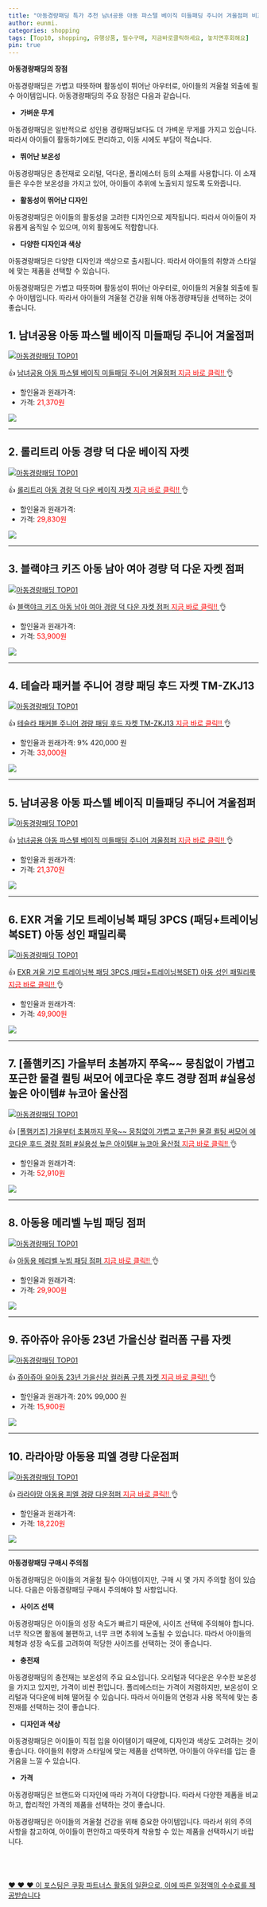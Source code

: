 ```yaml
---
title: "아동경량패딩 특가 추천 남녀공용 아동 파스텔 베이직 미들패딩 주니어 겨울점퍼 비교 장점"
author: eunmi.
categories: shopping
tags: [Top10, shopping, 유행상품, 필수구매, 지금바로클릭하세요, 놓치면후회해요]
pin: true
---
```

**아동경량패딩의 장점**

아동경량패딩은 가볍고 따뜻하며 활동성이 뛰어난 아우터로, 아이들의 겨울철 외출에 필수 아이템입니다. 아동경량패딩의 주요 장점은 다음과 같습니다.

* **가벼운 무게**

아동경량패딩은 일반적으로 성인용 경량패딩보다도 더 가벼운 무게를 가지고 있습니다. 따라서 아이들이 활동하기에도 편리하고, 이동 시에도 부담이 적습니다.

* **뛰어난 보온성**

아동경량패딩은 충전재로 오리털, 덕다운, 폴리에스터 등의 소재를 사용합니다. 이 소재들은 우수한 보온성을 가지고 있어, 아이들이 추위에 노출되지 않도록 도와줍니다.

* **활동성이 뛰어난 디자인**

아동경량패딩은 아이들의 활동성을 고려한 디자인으로 제작됩니다. 따라서 아이들이 자유롭게 움직일 수 있으며, 야외 활동에도 적합합니다.

* **다양한 디자인과 색상**

아동경량패딩은 다양한 디자인과 색상으로 출시됩니다. 따라서 아이들의 취향과 스타일에 맞는 제품을 선택할 수 있습니다.

아동경량패딩은 가볍고 따뜻하며 활동성이 뛰어난 아우터로, 아이들의 겨울철 외출에 필수 아이템입니다. 따라서 아이들의 겨울철 건강을 위해 아동경량패딩을 선택하는 것이 좋습니다.

   

## 1. 남녀공용 아동 파스텔 베이직 미들패딩 주니어 겨울점퍼

[![아동경량패딩 TOP01](https://thumbnail9.coupangcdn.com/thumbnails/remote/230x230ex/image/vendor_inventory/8167/a16bd346278456573251d254d8672e47dfc9a50b8b638eb0878a3da964df.jpg)](https://link.coupang.com/re/AFFSDP?lptag=AF3617701&subid=GithubCoopas&pageKey=6854617112&traceid=V0-153&itemId=16341938876&vendorItemId=87542106241)


👍 [남녀공용 아동 파스텔 베이직 미들패딩 주니어 겨울점퍼 <font color=red> 지금 바로 클릭!! </font> ](https://link.coupang.com/re/AFFSDP?lptag=AF3617701&subid=GithubCoopas&pageKey=6854617112&traceid=V0-153&itemId=16341938876&vendorItemId=87542106241) 👌 


- 할인율과 원래가격: 
- 가격: <span style='color:red'>21,370원</span>

[![](/discount_price.png)](https://link.coupang.com/re/AFFSDP?lptag=AF3617701&subid=GithubCoopas&pageKey=6854617112&traceid=V0-153&itemId=16341938876&vendorItemId=87542106241)

---


   

## 2. 롤리트리 아동 경량 덕 다운 베이직 자켓

[![아동경량패딩 TOP01](https://thumbnail10.coupangcdn.com/thumbnails/remote/230x230ex/image/retail/images/146614471805625-06b97730-18ce-4b1e-8c92-4a305028c828.jpg)](https://link.coupang.com/re/AFFSDP?lptag=AF3617701&subid=GithubCoopas&pageKey=6690428680&traceid=V0-153&itemId=15458505625&vendorItemId=82678059141)


👍 [롤리트리 아동 경량 덕 다운 베이직 자켓 <font color=red> 지금 바로 클릭!! </font> ](https://link.coupang.com/re/AFFSDP?lptag=AF3617701&subid=GithubCoopas&pageKey=6690428680&traceid=V0-153&itemId=15458505625&vendorItemId=82678059141) 👌 


- 할인율과 원래가격: 
- 가격: <span style='color:red'>29,830원</span>

[![](/discount_price.png)](https://link.coupang.com/re/AFFSDP?lptag=AF3617701&subid=GithubCoopas&pageKey=6690428680&traceid=V0-153&itemId=15458505625&vendorItemId=82678059141)

---


   

## 3. 블랙야크 키즈 아동 남아 여아 경량 덕 다운 자켓 점퍼

[![아동경량패딩 TOP01](https://thumbnail6.coupangcdn.com/thumbnails/remote/230x230ex/image/vendor_inventory/434b/eaf132f9d55d9e29d3efe400813cbd716920a89fa49c827b56b5de761db7.jpg)](https://link.coupang.com/re/AFFSDP?lptag=AF3617701&subid=GithubCoopas&pageKey=6707674183&traceid=V0-153&itemId=15560528115&vendorItemId=85070569528)


👍 [블랙야크 키즈 아동 남아 여아 경량 덕 다운 자켓 점퍼 <font color=red> 지금 바로 클릭!! </font> ](https://link.coupang.com/re/AFFSDP?lptag=AF3617701&subid=GithubCoopas&pageKey=6707674183&traceid=V0-153&itemId=15560528115&vendorItemId=85070569528) 👌 


- 할인율과 원래가격: 
- 가격: <span style='color:red'>53,900원</span>

[![](/discount_price.png)](https://link.coupang.com/re/AFFSDP?lptag=AF3617701&subid=GithubCoopas&pageKey=6707674183&traceid=V0-153&itemId=15560528115&vendorItemId=85070569528)

---


   

## 4. 테슬라 패커블 주니어 경량 패딩 후드 자켓 TM-ZKJ13

[![아동경량패딩 TOP01](https://thumbnail8.coupangcdn.com/thumbnails/remote/230x230ex/image/vendor_inventory/d5f4/c3e94bfd9bca520e67948b40562a6ebc10532749dd5405943ee2d40e91ee.jpg)](https://link.coupang.com/re/AFFSDP?lptag=AF3617701&subid=GithubCoopas&pageKey=7069425141&traceid=V0-153&itemId=17550909425&vendorItemId=84717778839)


👍 [테슬라 패커블 주니어 경량 패딩 후드 자켓 TM-ZKJ13 <font color=red> 지금 바로 클릭!! </font> ](https://link.coupang.com/re/AFFSDP?lptag=AF3617701&subid=GithubCoopas&pageKey=7069425141&traceid=V0-153&itemId=17550909425&vendorItemId=84717778839) 👌 


- 할인율과 원래가격: 9%  420,000   원
- 가격: <span style='color:red'>33,000원</span>

[![](/discount_price.png)](https://link.coupang.com/re/AFFSDP?lptag=AF3617701&subid=GithubCoopas&pageKey=7069425141&traceid=V0-153&itemId=17550909425&vendorItemId=84717778839)

---


   

## 5. 남녀공용 아동 파스텔 베이직 미들패딩 주니어 겨울점퍼

[![아동경량패딩 TOP01](https://thumbnail8.coupangcdn.com/thumbnails/remote/230x230ex/image/vendor_inventory/4b17/57ae56b0445e50e788980e50eba9879d09be53d51ba992fbf40edea5a796.jpg)](https://link.coupang.com/re/AFFSDP?lptag=AF3617701&subid=GithubCoopas&pageKey=6854617112&traceid=V0-153&itemId=16341938863&vendorItemId=87542105883)


👍 [남녀공용 아동 파스텔 베이직 미들패딩 주니어 겨울점퍼 <font color=red> 지금 바로 클릭!! </font> ](https://link.coupang.com/re/AFFSDP?lptag=AF3617701&subid=GithubCoopas&pageKey=6854617112&traceid=V0-153&itemId=16341938863&vendorItemId=87542105883) 👌 


- 할인율과 원래가격: 
- 가격: <span style='color:red'>21,370원</span>

[![](/discount_price.png)](https://link.coupang.com/re/AFFSDP?lptag=AF3617701&subid=GithubCoopas&pageKey=6854617112&traceid=V0-153&itemId=16341938863&vendorItemId=87542105883)

---


   

## 6. EXR 겨울 기모 트레이닝복 패딩 3PCS (패딩+트레이닝복SET) 아동 성인 패밀리룩

[![아동경량패딩 TOP01](https://thumbnail6.coupangcdn.com/thumbnails/remote/230x230ex/image/vendor_inventory/bc9a/bbd50192173cc0b19e75e0bbcba1dc7c4cd57b539a43b5d0abf94c2c202c.jpg)](https://link.coupang.com/re/AFFSDP?lptag=AF3617701&subid=GithubCoopas&pageKey=6887370083&traceid=V0-153&itemId=16524148530&vendorItemId=83711148693)


👍 [EXR 겨울 기모 트레이닝복 패딩 3PCS (패딩+트레이닝복SET) 아동 성인 패밀리룩 <font color=red> 지금 바로 클릭!! </font> ](https://link.coupang.com/re/AFFSDP?lptag=AF3617701&subid=GithubCoopas&pageKey=6887370083&traceid=V0-153&itemId=16524148530&vendorItemId=83711148693) 👌 


- 할인율과 원래가격: 
- 가격: <span style='color:red'>49,900원</span>

[![](/discount_price.png)](https://link.coupang.com/re/AFFSDP?lptag=AF3617701&subid=GithubCoopas&pageKey=6887370083&traceid=V0-153&itemId=16524148530&vendorItemId=83711148693)

---


   

## 7. [폴햄키즈] 가을부터 초봄까지 쭈욱~~ 뭉침없이 가볍고 포근한 물결 퀼팅 써모어 에코다운 후드 경량 점퍼 #실용성 높은 아이템# 뉴코아 울산점

[![아동경량패딩 TOP01](https://thumbnail9.coupangcdn.com/thumbnails/remote/230x230ex/image/vendor_inventory/9d82/9ae61a8f892bf88cf9a74858a764c91481a4b10f63e63a0338469a2bb852.jpg)](https://link.coupang.com/re/AFFSDP?lptag=AF3617701&subid=GithubCoopas&pageKey=7585234707&traceid=V0-153&itemId=20031747078&vendorItemId=87128276099)


👍 [[폴햄키즈] 가을부터 초봄까지 쭈욱~~ 뭉침없이 가볍고 포근한 물결 퀼팅 써모어 에코다운 후드 경량 점퍼 #실용성 높은 아이템# 뉴코아 울산점 <font color=red> 지금 바로 클릭!! </font> ](https://link.coupang.com/re/AFFSDP?lptag=AF3617701&subid=GithubCoopas&pageKey=7585234707&traceid=V0-153&itemId=20031747078&vendorItemId=87128276099) 👌 


- 할인율과 원래가격: 
- 가격: <span style='color:red'>52,910원</span>

[![](/discount_price.png)](https://link.coupang.com/re/AFFSDP?lptag=AF3617701&subid=GithubCoopas&pageKey=7585234707&traceid=V0-153&itemId=20031747078&vendorItemId=87128276099)

---


   

## 8. 아동용 메리벨 누빔 패딩 점퍼

[![아동경량패딩 TOP01](https://thumbnail8.coupangcdn.com/thumbnails/remote/230x230ex/image/retail/images/2022/09/23/14/8/b7037e88-2495-473a-a681-223fdd2c7a91.jpg)](https://link.coupang.com/re/AFFSDP?lptag=AF3617701&subid=GithubCoopas&pageKey=6795758697&traceid=V0-153&itemId=16023558189&vendorItemId=83227888784)


👍 [아동용 메리벨 누빔 패딩 점퍼 <font color=red> 지금 바로 클릭!! </font> ](https://link.coupang.com/re/AFFSDP?lptag=AF3617701&subid=GithubCoopas&pageKey=6795758697&traceid=V0-153&itemId=16023558189&vendorItemId=83227888784) 👌 


- 할인율과 원래가격: 
- 가격: <span style='color:red'>29,900원</span>

[![](/discount_price.png)](https://link.coupang.com/re/AFFSDP?lptag=AF3617701&subid=GithubCoopas&pageKey=6795758697&traceid=V0-153&itemId=16023558189&vendorItemId=83227888784)

---


   

## 9. 쥬아쥬아 유아동 23년 가을신상 컬러폼 구름 자켓

[![아동경량패딩 TOP01](https://thumbnail6.coupangcdn.com/thumbnails/remote/230x230ex/image/vendor_inventory/fa78/c2865161042ec20576da439920bd7216ecbd93565bc4a27d76a4a485146e.jpg)](https://link.coupang.com/re/AFFSDP?lptag=AF3617701&subid=GithubCoopas&pageKey=7643427948&traceid=V0-153&itemId=20316680166&vendorItemId=87402232134)


👍 [쥬아쥬아 유아동 23년 가을신상 컬러폼 구름 자켓 <font color=red> 지금 바로 클릭!! </font> ](https://link.coupang.com/re/AFFSDP?lptag=AF3617701&subid=GithubCoopas&pageKey=7643427948&traceid=V0-153&itemId=20316680166&vendorItemId=87402232134) 👌 


- 할인율과 원래가격: 20%  99,000   원
- 가격: <span style='color:red'>15,900원</span>

[![](/discount_price.png)](https://link.coupang.com/re/AFFSDP?lptag=AF3617701&subid=GithubCoopas&pageKey=7643427948&traceid=V0-153&itemId=20316680166&vendorItemId=87402232134)

---


   

## 10. 라라아망 아동용 피엘 경량 다운점퍼

[![아동경량패딩 TOP01](https://thumbnail9.coupangcdn.com/thumbnails/remote/230x230ex/image/retail/images/8481942804840787-c03c2a38-714f-4405-b771-de8f640520fb.jpg)](https://link.coupang.com/re/AFFSDP?lptag=AF3617701&subid=GithubCoopas&pageKey=6055513523&traceid=V0-153&itemId=11114289580&vendorItemId=78393352127)


👍 [라라아망 아동용 피엘 경량 다운점퍼 <font color=red> 지금 바로 클릭!! </font> ](https://link.coupang.com/re/AFFSDP?lptag=AF3617701&subid=GithubCoopas&pageKey=6055513523&traceid=V0-153&itemId=11114289580&vendorItemId=78393352127) 👌 


- 할인율과 원래가격: 
- 가격: <span style='color:red'>18,220원</span>

[![](/discount_price.png)](https://link.coupang.com/re/AFFSDP?lptag=AF3617701&subid=GithubCoopas&pageKey=6055513523&traceid=V0-153&itemId=11114289580&vendorItemId=78393352127)

---
**아동경량패딩 구매시 주의점**

아동경량패딩은 아이들의 겨울철 필수 아이템이지만, 구매 시 몇 가지 주의할 점이 있습니다. 다음은 아동경량패딩 구매시 주의해야 할 사항입니다.

* **사이즈 선택**

아동경량패딩은 아이들의 성장 속도가 빠르기 때문에, 사이즈 선택에 주의해야 합니다. 너무 작으면 활동에 불편하고, 너무 크면 추위에 노출될 수 있습니다. 따라서 아이들의 체형과 성장 속도를 고려하여 적당한 사이즈를 선택하는 것이 좋습니다.

* **충전재**

아동경량패딩의 충전재는 보온성의 주요 요소입니다. 오리털과 덕다운은 우수한 보온성을 가지고 있지만, 가격이 비싼 편입니다. 폴리에스터는 가격이 저렴하지만, 보온성이 오리털과 덕다운에 비해 떨어질 수 있습니다. 따라서 아이들의 연령과 사용 목적에 맞는 충전재를 선택하는 것이 좋습니다.

* **디자인과 색상**

아동경량패딩은 아이들이 직접 입을 아이템이기 때문에, 디자인과 색상도 고려하는 것이 좋습니다. 아이들의 취향과 스타일에 맞는 제품을 선택하면, 아이들이 아우터를 입는 즐거움을 느낄 수 있습니다.

* **가격**

아동경량패딩은 브랜드와 디자인에 따라 가격이 다양합니다. 따라서 다양한 제품을 비교하고, 합리적인 가격의 제품을 선택하는 것이 좋습니다.

아동경량패딩은 아이들의 겨울철 건강을 위해 중요한 아이템입니다. 따라서 위의 주의 사항을 참고하여, 아이들이 편안하고 따뜻하게 착용할 수 있는 제품을 선택하시기 바랍니다.<br><br><br><br><br> [ ❤ ❤ ❤ 이 포스팅은 쿠팡 파트너스 활동의 일환으로, 이에 따른 일정액의 수수료를 제공받습니다](https://link.coupang.com/a/bcEFyh)